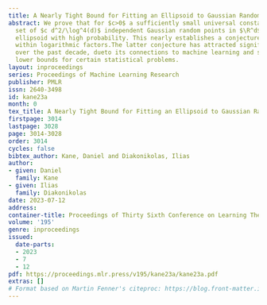 ```yaml
---
title: A Nearly Tight Bound for Fitting an Ellipsoid to Gaussian Random Points
abstract: We prove that for $c>0$ a sufficiently small universal constant that a random
  set of $c d^2/\log^4(d)$ independent Gaussian random points in $\R^d$ lie on a common
  ellipsoid with high probability. This nearly establishes a conjecture of \citet{SaundersonCPW12},
  within logarithmic factors.The latter conjecture has attracted significant attention
  over the past decade, dueto its connections to machine learning and sum-of-squares
  lower bounds for certain statistical problems.
layout: inproceedings
series: Proceedings of Machine Learning Research
publisher: PMLR
issn: 2640-3498
id: kane23a
month: 0
tex_title: A Nearly Tight Bound for Fitting an Ellipsoid to Gaussian Random Points
firstpage: 3014
lastpage: 3028
page: 3014-3028
order: 3014
cycles: false
bibtex_author: Kane, Daniel and Diakonikolas, Ilias
author:
- given: Daniel
  family: Kane
- given: Ilias
  family: Diakonikolas
date: 2023-07-12
address: 
container-title: Proceedings of Thirty Sixth Conference on Learning Theory
volume: '195'
genre: inproceedings
issued:
  date-parts:
  - 2023
  - 7
  - 12
pdf: https://proceedings.mlr.press/v195/kane23a/kane23a.pdf
extras: []
# Format based on Martin Fenner's citeproc: https://blog.front-matter.io/posts/citeproc-yaml-for-bibliographies/
---
```

